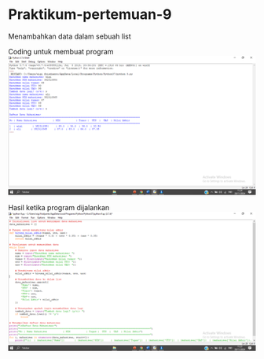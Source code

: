 # Praktikum-pertemuan-9
Menambahkan data dalam sebuah list

Coding untuk membuat program 
![alt text](https://github.com/wigifrisdyanto/Praktikum-pertemuan-9/blob/main/Screenshot%20(48).png?raw=true)

Hasil ketika program dijalankan
![alt text](https://github.com/wigifrisdyanto/Praktikum-pertemuan-9/blob/main/Screenshot%20(47).png?raw=true)
